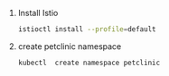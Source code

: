 1. Install Istio
   ```bash
   istioctl install --profile=default
   ```
2. create petclinic namespace 
   ```bash
   kubectl  create namespace petclinic
   ```